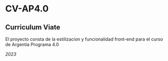 # CV-AP4.0

## Curriculum Viate

El proyecto consta de la estilizacion y funcionalidad front-end para el curso de Argentia Programa 4.0

*2023*
